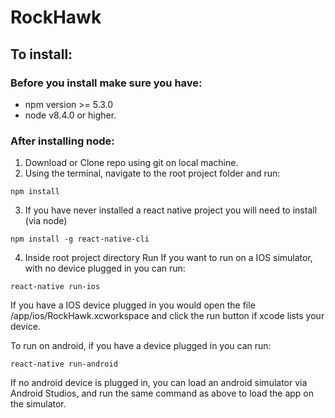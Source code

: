# RockHawk

## To install:
### Before you install make sure you have:
* npm version >= 5.3.0
* node v8.4.0 or higher.

### After installing node:
1. Download or Clone repo using git on local machine.
2. Using the terminal, navigate to the root project folder and run:
```
npm install
```
3. If you have never installed a react native project you will need to install (via node)
```
npm install -g react-native-cli
```
4. Inside root project directory Run
If you want to run on a IOS simulator, with no device plugged in you can run:
```
react-native run-ios
```
If you have a IOS device plugged in you would open the file /app/ios/RockHawk.xcworkspace and click the run button if xcode lists your device.

To run on android, if you have a device plugged in you can run:
```
react-native run-android
```
If no android device is plugged in, you can load an android simulator via Android Studios, and run the same command as above to load the app on the simulator.

